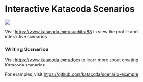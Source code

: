 # Interactive Katacoda Scenarios

[![](http://shields.katacoda.com/katacoda/suchitra88/count.svg)](https://www.katacoda.com/suchitra88 "Get your profile on Katacoda.com")

Visit https://www.katacoda.com/suchitra88 to view the profile and interactive scenarios

### Writing Scenarios
Visit https://www.katacoda.com/docs to learn more about creating Katacoda scenarios

For examples, visit https://github.com/katacoda/scenario-example
